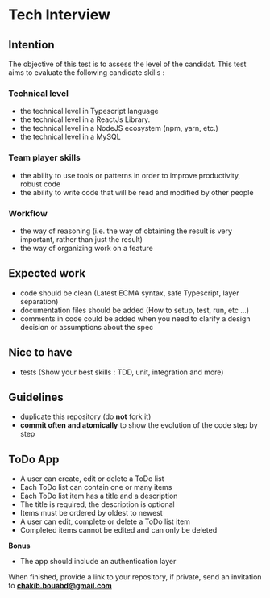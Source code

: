 # Tech Interview

## Intention

The objective of this test is to assess the level of the candidat.
This test aims to evaluate the following candidate skills :

### Technical level

-   the technical level in Typescript language
-   the technical level in a ReactJs Library.
-   the technical level in a NodeJS ecosystem (npm, yarn, etc.)
-   the technical level in a MySQL

### Team player skills

-   the ability to use tools or patterns in order to improve productivity, robust code
-   the ability to write code that will be read and modified by other people

### Workflow

-   the way of reasoning (i.e. the way of obtaining the result is very important, rather than just the result)
-   the way of organizing work on a feature

## Expected work

-   code should be clean (Latest ECMA syntax, safe Typescript, layer separation)
-   documentation files should be added (How to setup, test, run, etc ...)
-   comments in code could be added when you need to clarify a design decision or assumptions about the spec

## Nice to have

-   tests (Show your best skills : TDD, unit, integration and more)

## Guidelines

- [duplicate](https://help.github.com/articles/duplicating-a-repository/) this repository (do **not** fork it)
-   **commit often and atomically** to show the evolution of the code step by step

## ToDo App

-   A user can create, edit or delete a ToDo list
-   Each ToDo list can contain one or many items
-   Each ToDo list item has a title and a description
-   The title is required, the description is optional
-   Items must be ordered by oldest to newest
-   A user can edit, complete or delete a ToDo list item
-   Completed items cannot be edited and can only be deleted

**Bonus**

-   The app should include an authentication layer

When finished, provide a link to your repository, if private, send an invitation to **chakib.bouabd@gmail.com**
